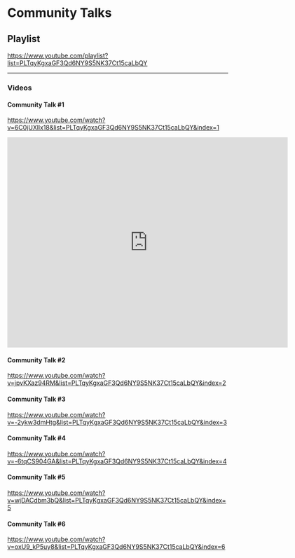 # Community Talks



## Playlist



https://www.youtube.com/playlist?list=PLTqyKgxaGF3Qd6NY9S5NK37Ct15caLbQY



----------



### Videos



#### Community Talk #1

https://www.youtube.com/watch?v=6C0jUXllx18&list=PLTqyKgxaGF3Qd6NY9S5NK37Ct15caLbQY&index=1



<iframe
    width="640"
    height="480"
    src="https://www.youtube.com/embed/watch?v=6C0jUXllx18&list=PLTqyKgxaGF3Qd6NY9S5NK37Ct15caLbQY&index=1"
    frameborder="0"
    allow="autoplay; encrypted-media"
    allowfullscreen
>
</iframe>




#### Community Talk #2

https://www.youtube.com/watch?v=jpvKXaz94RM&list=PLTqyKgxaGF3Qd6NY9S5NK37Ct15caLbQY&index=2



#### Community Talk #3

https://www.youtube.com/watch?v=-2ykw3dmHtg&list=PLTqyKgxaGF3Qd6NY9S5NK37Ct15caLbQY&index=3



#### Community Talk #4

https://www.youtube.com/watch?v=-6tqCS904GA&list=PLTqyKgxaGF3Qd6NY9S5NK37Ct15caLbQY&index=4




#### Community Talk #5

https://www.youtube.com/watch?v=wjDACdbm3bQ&list=PLTqyKgxaGF3Qd6NY9S5NK37Ct15caLbQY&index=5




#### Community Talk #6

https://www.youtube.com/watch?v=oxU9_kP5uy8&list=PLTqyKgxaGF3Qd6NY9S5NK37Ct15caLbQY&index=6



